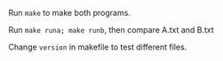 Run `make` to make both programs.

Run `make runa; make runb`, then compare A.txt and B.txt

Change `version` in makefile to test different files.